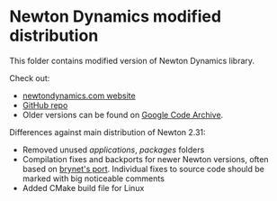 # Newton Dynamics modified distribution

This folder contains modified version of Newton Dynamics library.

Check out:
* [newtondynamics.com website](http://newtondynamics.com/forum/newton.php)
* [GitHub repo](https://github.com/MADEAPPS/newton-dynamics)
* Older versions can be found on [Google Code Archive](https://code.google.com/archive/p/newton-dynamics/downloads).

Differences against main distribution of Newton 2.31:
* Removed unused *applications*, *packages* folders
* Compilation fixes and backports for newer Newton versions, often based on [brynet's port](https://github.com/brynet/Amnesia64). Individual fixes to source code should be marked with big noticeable comments
* Added CMake build file for Linux
